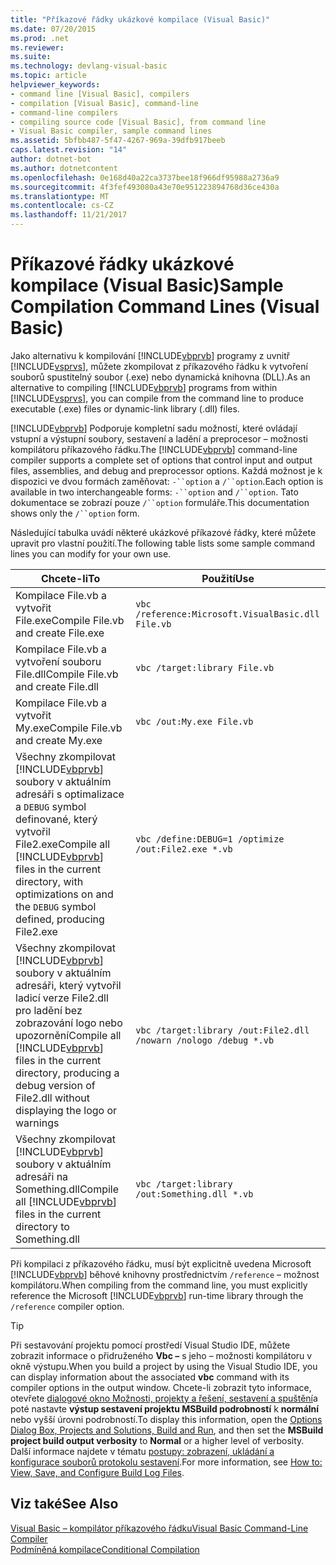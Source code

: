 ```yaml
---
title: "Příkazové řádky ukázkové kompilace (Visual Basic)"
ms.date: 07/20/2015
ms.prod: .net
ms.reviewer: 
ms.suite: 
ms.technology: devlang-visual-basic
ms.topic: article
helpviewer_keywords:
- command line [Visual Basic], compilers
- compilation [Visual Basic], command-line
- command-line compilers
- compiling source code [Visual Basic], from command line
- Visual Basic compiler, sample command lines
ms.assetid: 5bfbb487-5f47-4267-969a-39dfb917beeb
caps.latest.revision: "14"
author: dotnet-bot
ms.author: dotnetcontent
ms.openlocfilehash: 0e168d40a22ca3737bee18f966df95988a2736a9
ms.sourcegitcommit: 4f3fef493080a43e70e951223894768d36ce430a
ms.translationtype: MT
ms.contentlocale: cs-CZ
ms.lasthandoff: 11/21/2017
---
```

# <a name="sample-compilation-command-lines-visual-basic"></a><span data-ttu-id="57ef8-102">Příkazové řádky ukázkové kompilace (Visual Basic)</span><span class="sxs-lookup"><span data-stu-id="57ef8-102">Sample Compilation Command Lines (Visual Basic)</span></span>
<span data-ttu-id="57ef8-103">Jako alternativu k kompilování [!INCLUDE[vbprvb](~/includes/vbprvb-md.md)] programy z uvnitř [!INCLUDE[vsprvs](~/includes/vsprvs-md.md)], můžete zkompilovat z příkazového řádku k vytvoření souborů spustitelný soubor (.exe) nebo dynamická knihovna (DLL).</span><span class="sxs-lookup"><span data-stu-id="57ef8-103">As an alternative to compiling [!INCLUDE[vbprvb](~/includes/vbprvb-md.md)] programs from within [!INCLUDE[vsprvs](~/includes/vsprvs-md.md)], you can compile from the command line to produce executable (.exe) files or dynamic-link library (.dll) files.</span></span>  
  
 <span data-ttu-id="57ef8-104">[!INCLUDE[vbprvb](~/includes/vbprvb-md.md)] Podporuje kompletní sadu možností, které ovládají vstupní a výstupní soubory, sestavení a ladění a preprocesor – možnosti kompilátoru příkazového řádku.</span><span class="sxs-lookup"><span data-stu-id="57ef8-104">The [!INCLUDE[vbprvb](~/includes/vbprvb-md.md)] command-line compiler supports a complete set of options that control input and output files, assemblies, and debug and preprocessor options.</span></span> <span data-ttu-id="57ef8-105">Každá možnost je k dispozici ve dvou formách zaměňovat: `-``option` a `/``option`.</span><span class="sxs-lookup"><span data-stu-id="57ef8-105">Each option is available in two interchangeable forms: `-``option` and `/``option`.</span></span> <span data-ttu-id="57ef8-106">Tato dokumentace se zobrazí pouze `/``option` formuláře.</span><span class="sxs-lookup"><span data-stu-id="57ef8-106">This documentation shows only the `/``option` form.</span></span>  
  
 <span data-ttu-id="57ef8-107">Následující tabulka uvádí některé ukázkové příkazové řádky, které můžete upravit pro vlastní použití.</span><span class="sxs-lookup"><span data-stu-id="57ef8-107">The following table lists some sample command lines you can modify for your own use.</span></span>  
  
|<span data-ttu-id="57ef8-108">Chcete-li</span><span class="sxs-lookup"><span data-stu-id="57ef8-108">To</span></span>|<span data-ttu-id="57ef8-109">Použití</span><span class="sxs-lookup"><span data-stu-id="57ef8-109">Use</span></span>|  
|--------|---------|  
|<span data-ttu-id="57ef8-110">Kompilace File.vb a vytvořit File.exe</span><span class="sxs-lookup"><span data-stu-id="57ef8-110">Compile File.vb and create File.exe</span></span>|`vbc /reference:Microsoft.VisualBasic.dll File.vb`|  
|<span data-ttu-id="57ef8-111">Kompilace File.vb a vytvoření souboru File.dll</span><span class="sxs-lookup"><span data-stu-id="57ef8-111">Compile File.vb and create File.dll</span></span>|`vbc /target:library File.vb`|  
|<span data-ttu-id="57ef8-112">Kompilace File.vb a vytvořit My.exe</span><span class="sxs-lookup"><span data-stu-id="57ef8-112">Compile File.vb and create My.exe</span></span>|`vbc /out:My.exe File.vb`|  
|<span data-ttu-id="57ef8-113">Všechny zkompilovat [!INCLUDE[vbprvb](~/includes/vbprvb-md.md)] soubory v aktuálním adresáři s optimalizace a `DEBUG` symbol definované, který vytvořil File2.exe</span><span class="sxs-lookup"><span data-stu-id="57ef8-113">Compile all [!INCLUDE[vbprvb](~/includes/vbprvb-md.md)] files in the current directory, with optimizations on and the `DEBUG` symbol defined, producing File2.exe</span></span>|`vbc /define:DEBUG=1 /optimize /out:File2.exe *.vb`|  
|<span data-ttu-id="57ef8-114">Všechny zkompilovat [!INCLUDE[vbprvb](~/includes/vbprvb-md.md)] soubory v aktuálním adresáři, který vytvořil ladicí verze File2.dll pro ladění bez zobrazování logo nebo upozornění</span><span class="sxs-lookup"><span data-stu-id="57ef8-114">Compile all [!INCLUDE[vbprvb](~/includes/vbprvb-md.md)] files in the current directory, producing a debug version of File2.dll without displaying the logo or warnings</span></span>|`vbc /target:library /out:File2.dll /nowarn /nologo /debug *.vb`|  
|<span data-ttu-id="57ef8-115">Všechny zkompilovat [!INCLUDE[vbprvb](~/includes/vbprvb-md.md)] soubory v aktuálním adresáři na Something.dll</span><span class="sxs-lookup"><span data-stu-id="57ef8-115">Compile all [!INCLUDE[vbprvb](~/includes/vbprvb-md.md)] files in the current directory to Something.dll</span></span>|`vbc /target:library /out:Something.dll *.vb`|  
  
 <span data-ttu-id="57ef8-116">Při kompilaci z příkazového řádku, musí být explicitně uvedena Microsoft [!INCLUDE[vbprvb](~/includes/vbprvb-md.md)] běhové knihovny prostřednictvím `/reference` – možnost kompilátoru.</span><span class="sxs-lookup"><span data-stu-id="57ef8-116">When compiling from the command line, you must explicitly reference the Microsoft [!INCLUDE[vbprvb](~/includes/vbprvb-md.md)] run-time library through the `/reference` compiler option.</span></span>  
  
> [!TIP]
>  <span data-ttu-id="57ef8-117">Při sestavování projektu pomocí prostředí Visual Studio IDE, můžete zobrazit informace o přidruženého **Vbc –** s jeho – možnosti kompilátoru v okně výstupu.</span><span class="sxs-lookup"><span data-stu-id="57ef8-117">When you build a project by using the Visual Studio IDE, you can display information about the associated **vbc** command with its compiler options in the output window.</span></span> <span data-ttu-id="57ef8-118">Chcete-li zobrazit tyto informace, otevřete [dialogové okno Možnosti, projekty a řešení, sestavení a spuštění](/visualstudio/ide/reference/options-dialog-box-projects-and-solutions-build-and-run)a poté nastavte **výstup sestavení projektu MSBuild podrobností** k **normální** nebo vyšší úrovni podrobností.</span><span class="sxs-lookup"><span data-stu-id="57ef8-118">To display this information, open the [Options Dialog Box,  Projects and Solutions, Build and Run](/visualstudio/ide/reference/options-dialog-box-projects-and-solutions-build-and-run), and then set the **MSBuild project build output verbosity** to **Normal** or a higher level of verbosity.</span></span> <span data-ttu-id="57ef8-119">Další informace najdete v tématu [postupy: zobrazení, ukládání a konfigurace souborů protokolu sestavení](http://msdn.microsoft.com/library/75d38b76-26d6-4f43-bbe7-cbacd7cc81e7).</span><span class="sxs-lookup"><span data-stu-id="57ef8-119">For more information, see [How to: View, Save, and Configure Build Log Files](http://msdn.microsoft.com/library/75d38b76-26d6-4f43-bbe7-cbacd7cc81e7).</span></span>  
  
## <a name="see-also"></a><span data-ttu-id="57ef8-120">Viz také</span><span class="sxs-lookup"><span data-stu-id="57ef8-120">See Also</span></span>  
 [<span data-ttu-id="57ef8-121">Visual Basic – kompilátor příkazového řádku</span><span class="sxs-lookup"><span data-stu-id="57ef8-121">Visual Basic Command-Line Compiler</span></span>](../../../visual-basic/reference/command-line-compiler/index.md)  
 [<span data-ttu-id="57ef8-122">Podmíněná kompilace</span><span class="sxs-lookup"><span data-stu-id="57ef8-122">Conditional Compilation</span></span>](../../../visual-basic/programming-guide/program-structure/conditional-compilation.md)
